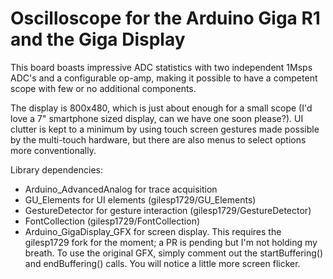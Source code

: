 # Oscilloscope for the Arduino Giga R1 and the Giga Display
This board boasts impressive ADC statistics with two independent 1Msps ADC's and a configurable op-amp,
making it possible to have a competent scope with few or no additional components. 

The display is 800x480, which is just about enough for a small scope (I'd love a 7" smartphone sized display,
can we have one soon please?). UI clutter is kept to a minimum by using touch screen gestures made possible
by the multi-touch hardware, but there are also menus to select options more conventionally.

Library dependencies:
- Arduino_AdvancedAnalog for trace acquisition
- GU_Elements for UI elements (gilesp1729/GU_Elements)
- GestureDetector for gesture interaction (gilesp1729/GestureDetector)
- FontCollection (gilesp1729/FontCollection)
- Arduino_GigaDisplay_GFX for screen display. This requires the gilesp1729 fork for the moment; a PR is pending but
I'm not holding my breath. To use the original GFX, simply comment out the startBuffering() and endBuffering() calls.
You will notice a little more screen flicker.

